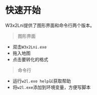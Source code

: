 # 快速开始

W3x2Lni提供了图形界面和命令行两个版本。

> 图形界面

- 双击`W3x2Lni.exe`
- 拖入地图
- 点击要转化的格式

> 命令行

- 运行`w2l.exe help`以获取帮助
- 将`w2l.exe`添加到环境变量，方便写脚本
